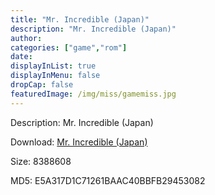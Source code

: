 ```yaml
---
title: "Mr. Incredible (Japan)"
description: "Mr. Incredible (Japan)"
author: 
categories: ["game","rom"]
date: 
displayInList: true
displayInMenu: false
dropCap: false
featuredImage: /img/miss/gamemiss.jpg
---
```


Description: Mr. Incredible (Japan)

Download: <a style="text-decoration:underline;" href="https://mega.nz/#!DKBglKzK!MXRdElyp75TjTyBPWaC3PWLqs6Mi6nn7EvHiHFCFwuU" target = "_blank" rel = "nofollow" > Mr. Incredible (Japan)</a>

Size: 8388608

MD5: E5A317D1C71261BAAC40BBFB29453082

